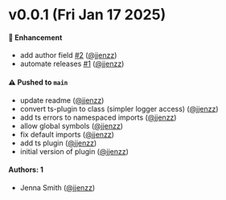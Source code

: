 # v0.0.1 (Fri Jan 17 2025)

#### 🚀 Enhancement

- add author field [#2](https://github.com/jjenzz/next-client-attr-webpack-plugin/pull/2) ([@jjenzz](https://github.com/jjenzz))
- automate releases [#1](https://github.com/jjenzz/next-client-attr-webpack-plugin/pull/1) ([@jjenzz](https://github.com/jjenzz))

#### ⚠️ Pushed to `main`

- update readme ([@jjenzz](https://github.com/jjenzz))
- convert ts-plugin to class (simpler logger access) ([@jjenzz](https://github.com/jjenzz))
- add ts errors to namespaced imports ([@jjenzz](https://github.com/jjenzz))
- allow global symbols ([@jjenzz](https://github.com/jjenzz))
- fix default imports ([@jjenzz](https://github.com/jjenzz))
- add ts plugin ([@jjenzz](https://github.com/jjenzz))
- initial version of plugin ([@jjenzz](https://github.com/jjenzz))

#### Authors: 1

- Jenna Smith ([@jjenzz](https://github.com/jjenzz))
